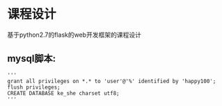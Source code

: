 # 课程设计
基于python2.7的flask的web开发框架的课程设计

## mysql脚本:
    '''
    grant all privileges on *.* to 'user'@'%' identified by 'happy100';
    flush privileges;
    CREATE DATABASE ke_she charset utf8;
    '''